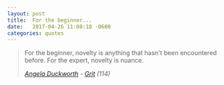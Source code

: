 ```yaml
---
layout: post
title:  For the beginner...
date:   2017-04-26 11:08:18 -0600
categories: quotes
---
```

> For the beginner, novelty is anything that hasn't been encountered before. For the expert, novelty is nuance.
> 
> <cite>[Angela Duckworth](https://angeladuckworth.com) - [Grit](https://www.amazon.com/Grit-Passion-Perseverance-Angela-Duckworth/dp/1501111108/ref=sr_1_1?tag=joebuhlig-20) (114)</cite>